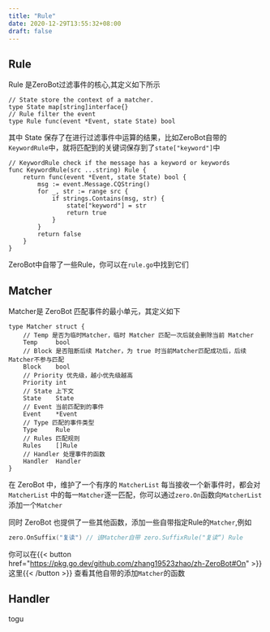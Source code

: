 ```yaml
---
title: "Rule"
date: 2020-12-29T13:55:32+08:00
draft: false
---
```


## Rule

Rule 是ZeroBot过滤事件的核心,其定义如下所示

```golang
// State store the context of a matcher.
type State map[string]interface{}
// Rule filter the event
type Rule func(event *Event, state State) bool
```

其中 State 保存了在进行过滤事件中运算的结果，比如ZeroBot自带的
`KeywordRule`中，就将匹配到的关键词保存到了`state["keyword"]`中

```golang
// KeywordRule check if the message has a keyword or keywords
func KeywordRule(src ...string) Rule {
    return func(event *Event, state State) bool {
        msg := event.Message.CQString()
        for _, str := range src {
            if strings.Contains(msg, str) {
                state["keyword"] = str
                return true
            }
        }
        return false
    }
}
```

ZeroBot中自带了一些Rule，你可以在`rule.go`中找到它们

## Matcher

Matcher是 ZeroBot 匹配事件的最小单元，其定义如下

```golang
type Matcher struct {
    // Temp 是否为临时Matcher，临时 Matcher 匹配一次后就会删除当前 Matcher
    Temp     bool
    // Block 是否阻断后续 Matcher，为 true 时当前Matcher匹配成功后，后续Matcher不参与匹配
    Block    bool
    // Priority 优先级，越小优先级越高
    Priority int
    // State 上下文
    State    State
    // Event 当前匹配到的事件
    Event    *Event
    // Type 匹配的事件类型
    Type     Rule
    // Rules 匹配规则
    Rules    []Rule
    // Handler 处理事件的函数
    Handler  Handler
}
```

在 ZeroBot 中，维护了一个有序的 `MatcherList` 每当接收一个新事件时，都会对`MatcherList`
中的每一`Matcher`逐一匹配，你可以通过`zero.On`函数向`MatcherList`添加一个`Matcher`

同时 ZeroBot 也提供了一些其他函数，添加一些自带指定Rule的`Matcher`,例如

```go
zero.OnSuffix("复读") // 该Matcher自带 zero.SuffixRule("复读“) Rule
```

你可以在{{< button href="https://pkg.go.dev/github.com/zhang19523zhao/zh-ZeroBot#On" >}}这里{{< /button >}}
查看其他自带的添加`Matcher`的函数

## Handler

togu
